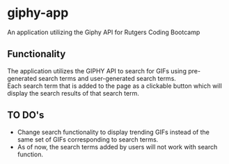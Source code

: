 # giphy-app
An application utilizing the Giphy API for Rutgers Coding Bootcamp  

## Functionality  

The application utilizes the GIPHY API to search for GIFs using pre-generated search terms and user-generated search terms.  
Each search term that is added to the page as a clickable button which will display the search results of that search term.  


## TO DO's  

- Change search functionality to display trending GIFs instead of the same set of GIFs corresponding to search terms.
- As of now, the search terms added by users will not work with search function.
